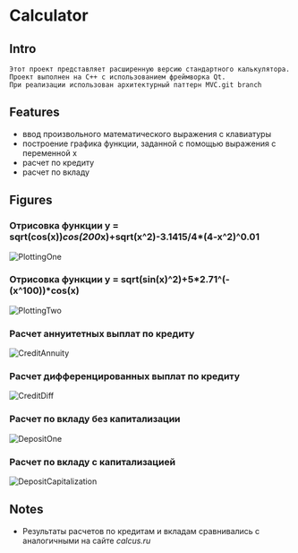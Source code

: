 # Calculator

## Intro
    Этот проект представляет расширенную версию стандартного калькулятора.
    Проект выполнен на С++ с использованием фреймворка Qt.
    При реализации использован архитектурный паттерн MVC.git branch 

## Features
- ввод произвольного математического выражения с клавиатуры
- построение графика функции, заданной с помощью выражения с переменной x
- расчет по кредиту
- расчет по вкладу
    
## Figures

### Отрисовка функции y = sqrt(cos(x))*cos(200*x)+sqrt(x^2)-3.1415/4*(4-x^2)^0.01
![PlottingOne](misc/images/PlottingOne.png)

### Отрисовка функции y = sqrt(sin(x)^2)+5*2.71^(-(x^100))*cos(x)
![PlottingTwo](misc/images/PlottingTwo.png)

### Расчет аннуитетных выплат по кредиту
![CreditAnnuity](misc/images/CreditAnnuity.png)

### Расчет дифференцированных выплат по кредиту
![CreditDiff](misc/images/CreditDiff.png)

### Расчет по вкладу без капитализации
![DepositOne](misc/images/DepositOne.png)

### Расчет по вкладу с капитализацией
![DepositCapitalization](misc/images/DepositCapitalization.png)

## Notes
- Результаты расчетов по кредитам и вкладам сравнивались с аналогичными на сайте *calcus.ru*